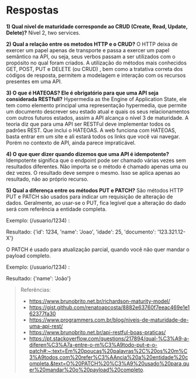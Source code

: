# Respostas
**1) Qual nivel de maturidade corresponde ao CRUD (Create, Read, Update, Delete)?**
Nível 2, two services.

**2) Qual a relação entre os metodos HTTP e o CRUD?**
O HTTP deixa de exercer um papel apenas de transporte e passa a exercer um papel semântico na API, ou seja, seus verbos passam a ser utilizados com o propósito no qual foram criados. A utilização do métodos mais conhecidos GET, POST, PUT e DELETE (ou CRUD) , bem como a tratativa correta dos códigos de resposta, permitem a modelagem e interação com os recursos presentes em uma API.

**3) O que é HATEOAS? Ele é obrigatório para que uma API seja considerada RESTfull?**
Hypermedia as the Engine of Application State, ele tem como elemento principal uma representação hypermedia, que permite um documento descrever seu estado atual e quais os seus relacionamentos com outros futuros estados, assim a API alcança o nível 3 de maturidade. A teoria diz que para uma API ser RESTFul deve implementar todos os padrões REST. Que inclui o HATEOAS. A web funciona com HATEOAS, basta entrar em um site e ali estará todos os links que você vai navegar. Porém no contexto de API, ainda parece impraticável.

**4) O que quer dizer quando dizemos que uma API é idempotente?**
Idempotente significa que o endpoint pode ser chamado várias vezes sem resultados diferentes. Não importa se o método é chamado apenas uma ou dez vezes. O resultado deve sempre o mesmo. Isso se aplica apenas ao resultado, não ao próprio recurso.

**5) Qual a diferença entre os métodos PUT e PATCH?**
São métodos HTTP PUT e PATCH são usados para indicar um requisição de alteração de dados. Geralmente, ao usar-se o PUT, fica legível que a alteração do dado será com referência a entidade completa.

Exemplo: (/usuario/1234) :

Resultado: {'id': 1234, 'name': 'Joao', 'idade': 25, 'documento': '123.321.12-X'}

O PATCH é usado para atualização parcial, quando você não quer mandar o payload completo.

Exemplo: (/usuario/1234) :

Resultado: {'name': 'João'}

>Referências:
> * https://www.brunobrito.net.br/richardson-maturity-model/
> * https://gist.github.com/renatoapcosta/8882e63760f7eeac469e1e162377fa30
> * https://www.programmers.com.br/blog/niveis-de-maturidade-de-uma-api-rest/
> * https://www.brunobrito.net.br/api-restful-boas-praticas/
> * https://pt.stackoverflow.com/questions/217894/qual-%C3%A9-a-diferen%C3%A7a-entre-o-m%C3%A9todo-put-e-o-patch#:~:text=Em%20poucas%20palavras%2C%20os%20m%C3%A9todos,com%20refer%C3%AAncia%20a%20entidade%20completa.&text=O%20PATCH%20%C3%A9%20usado%20para,quer%20mandar%20o%20payload%20completo.
